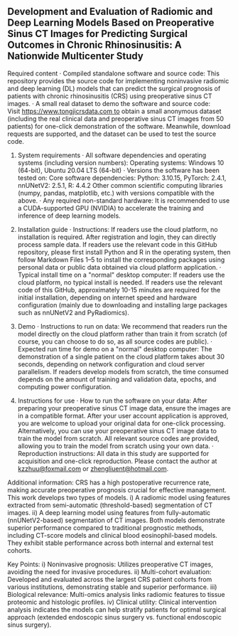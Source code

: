 Development and Evaluation of Radiomic and Deep Learning Models Based on Preoperative Sinus CT Images for Predicting Surgical Outcomes in Chronic Rhinosinusitis: A Nationwide Multicenter Study
-------------------------------------------------------------------------------------------------------
Required content
· Compiled standalone software and source code:
This repository provides the source code for implementing noninvasive radiomic and deep learning (DL) models that can predict the surgical prognosis of patients with chronic rhinosinusitis (CRS) using preoperative sinus CT images.
· A small real dataset to demo the software and source code:
Visit https://www.tongjicrsdata.com to obtain a small anonymous dataset (including the real clinical data and preoperative sinus CT images from 50 patients) for one-click demonstration of the software. Meanwhile, download requests are supported, and the dataset can be used to test the source code.

1. System requirements
· All software dependencies and operating systems (including version numbers):
Operating systems: Windows 10 (64-bit), Ubuntu 20.04 LTS (64-bit)
· Versions the software has been tested on:
Core software dependencies: Python: 3.10.15, PyTorch: 2.4.1, nnUNetV2: 2.5.1, R: 4.4.2
Other common scientific computing libraries (numpy, pandas, matplotlib, etc.) with versions compatible with the above.
· Any required non-standard hardware:
It is recommended to use a CUDA-supported GPU (NVIDIA) to accelerate the training and inference of deep learning models.

2. Installation guide
· Instructions:
If readers use the cloud platform, no installation is required. After registration and login, they can directly process sample data. If readers use the relevant code in this GitHub repository, please first install Python and R in the operating system, then follow Markdown Files 1–5 to install the corresponding packages using personal data or public data obtained via cloud platform application.
· Typical install time on a "normal" desktop computer:
If readers use the cloud platform, no typical install is needed. If readers use the relevant code of this GitHub, approximately 10-15 minutes are required for the initial installation, depending on internet speed and hardware configuration (mainly due to downloading and installing large packages such as nnUNetV2 and PyRadiomics).

3. Demo
· Instructions to run on data:
We recommend that readers run the model directly on the cloud platform rather than train it from scratch (of course, you can choose to do so, as all source codes are public).
· Expected run time for demo on a "normal" desktop computer:
The demonstration of a single patient on the cloud platform takes about 30 seconds, depending on network configuration and cloud server parallelism. If readers develop models from scratch, the time consumed depends on the amount of training and validation data, epochs, and computing power configuration.

4. Instructions for use
· How to run the software on your data:
After preparing your preoperative sinus CT image data, ensure the images are in a compatible format. After your user account application is approved, you are welcome to upload your original data for one-click processing. Alternatively, you can use your preoperative sinus CT image data to train the model from scratch. All relevant source codes are provided, allowing you to train the model from scratch using your own data.
· Reproduction instructions:
All data in this study are supported for acquisition and one-click reproduction. Please contact the author at kzzhuu@foxmail.com or zhengliuent@hotmail.com.

Additional information: 
  CRS has a high postoperative recurrence rate, making accurate preoperative prognosis crucial for effective management. This work develops two types of models.
  i) A radiomic model using features extracted from semi-automatic (threshold-based) segmentation of CT images.
  ii) A deep learning model using features from fully-automatic (nnUNetV2-based) segmentation of CT images.
  Both models demonstrate superior performance compared to traditional prognostic methods, including CT-score models and clinical blood eosinophil-based models. They exhibit stable performance across both internal and external test cohorts.

Key Points: 
  i) Noninvasive prognosis: Utilizes preoperative CT images, avoiding the need for invasive procedures.
  ii) Multi-cohort evaluation: Developed and evaluated across the largest CRS patient cohorts from various institutions, demonstrating stable and superior performance.
  iii) Biological relevance: Multi-omics analysis links radiomic features to tissue proteomic and histologic profiles.
  iv) Clinical utility: Clinical intervention analysis indicates the models can help stratify patients for optimal surgical approach (extended endoscopic sinus surgery vs. functional endoscopic sinus surgery).
